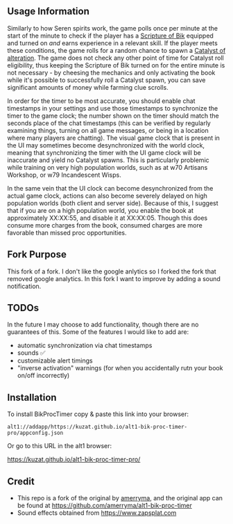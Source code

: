 ## Usage Information
Similarly to how Seren spirits work, the game polls once per minute at the start of the minute to check if the player has a [Scripture of Bik](https://runescape.wiki/w/Scripture_of_Bik) equipped and turned on _and_ earns experience in a relevant skill. If the player meets these conditions, the game rolls for a random chance to spawn a [Catalyst of alteration](https://runescape.wiki/w/Catalyst_of_alteration). The game does not check any other point of time for Catalyst roll eligibility, thus keeping the Scripture of Bik turned on for the entire minute is not necessary - by cheesing the mechanics and only activating the book while it's possible to successfully roll a Catalyst spawn, you can save significant amounts of money while farming clue scrolls.

In order for the timer to be most accurate, you should enable chat timestamps in your settings and use those timestamps to synchronize the timer to the game clock; the number shown on the timer should match the seconds place of the chat timestamps (this can be verified by regularly examining things, turning on all game messages, or being in a location where many players are chatting). The visual game clock that is present in the UI may sometimes become desynchronized with the world clock, meaning that synchronizing the timer with the UI game clock will be inaccurate and yield no Catalyst spawns. This is particularly problemic while training on very high population worlds, such as at w70 Artisans Workshop, or w79 Incandescent Wisps.

In the same vein that the UI clock can become desynchronized from the actual game clock, actions can also become severely delayed on high population worlds (both client and server side). Because of this, I suggest that if you are on a high population world, you enable the book at approximately XX:XX:55, and disable it at XX:XX:05. Though this does consume more charges from the book, consumed charges are more favorable than missed proc opportunities.

## Fork Purpose
This fork of a fork. I don't like the google anlytics so I forked the fork that removed google analytics. In this fork I want to improve by adding a sound notification.

## TODOs
In the future I may choose to add functionality, though there are no guarantees of this. Some of the features I would like to add are:
- automatic synchronization via chat timestamps
- sounds ✅
- customizable alert timings
- "inverse activation" warnings (for when you accidentally rutn your book on/off incorrectly)

## Installation
To install BikProcTimer copy & paste this link into your browser:
```
alt1://addapp/https://kuzat.github.io/alt1-bik-proc-timer-pro/appconfig.json
```

Or go to this URL in the alt1 browser:

https://kuzat.github.io/alt1-bik-proc-timer-pro/

## Credit
- This repo is a fork of the original by [amerryma](https://github.com/amerryma), and the original app can be found at https://github.com/amerryma/alt1-bik-proc-timer
- Sound effects obtained from https://www.zapsplat.com